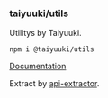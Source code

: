 ### taiyuuki/utils

Utilitys by Taiyuuki.

```shell
npm i @taiyuuki/utils
```

[Documentation](./doc/index.md)

Extract by [api-extractor](https://api-extractor.com/).